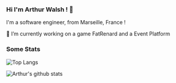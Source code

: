 ### Hi I'm Arthur Walsh ! 👋

I'm a software engineer, from Marseille, France !

🔭 I’m currently working on a game FatRenard and a Event Platform

### Some Stats
![Top Langs](https://github-readme-stats.vercel.app/api/top-langs/?username=awalshy&langs_count=4&layout=compact&exclude_repo=piscine42)


![Arthur's github stats](https://github-readme-stats.vercel.app/api?username=awalshy&show_icons=true&theme=nord&hide=stars&hide_border=true)
